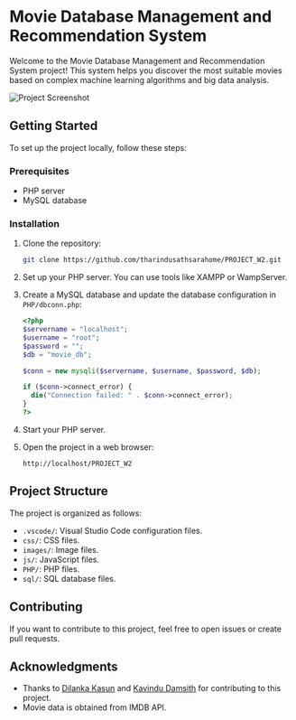 # Movie Database Management and Recommendation System

Welcome to the Movie Database Management and Recommendation System project! This system helps you discover the most suitable movies based on complex machine learning algorithms and big data analysis.

![Project Screenshot](https://futrxlabs.com/wp-content/uploads/sites/4/2019/11/prj1/main.png)

## Getting Started

To set up the project locally, follow these steps:

### Prerequisites

- PHP server
- MySQL database

### Installation

1. Clone the repository:

    ```bash
    git clone https://github.com/tharindusathsarahome/PROJECT_W2.git
    ```

2. Set up your PHP server. You can use tools like XAMPP or WampServer.

3. Create a MySQL database and update the database configuration in `PHP/dbconn.php`:

    ```php
    <?php
    $servername = "localhost";
    $username = "root";
    $password = "";
    $db = "movie_db";

    $conn = new mysqli($servername, $username, $password, $db);

    if ($conn->connect_error) {
      die("Connection failed: " . $conn->connect_error);
    }
    ?>
    ```

4. Start your PHP server.

5. Open the project in a web browser:

    ```
    http://localhost/PROJECT_W2
    ```

## Project Structure

The project is organized as follows:

- `.vscode/`: Visual Studio Code configuration files.
- `css/`: CSS files.
- `images/`: Image files.
- `js/`: JavaScript files.
- `PHP/`: PHP files.
- `sql/`: SQL database files.

## Contributing

If you want to contribute to this project, feel free to open issues or create pull requests.

## Acknowledgments

- Thanks to [Dilanka Kasun](https://github.com/DilankaKasun) and [Kavindu Damsith](https://github.com/kavindu-damsith) for contributing to this project.
- Movie data is obtained from IMDB API.
